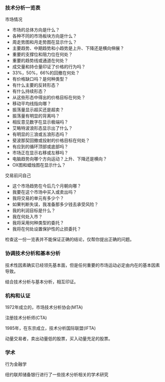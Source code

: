 ### 技术分析一览表

市场情况
+ 市场的总体方向是什么？
+ 各种不同的市场板块方向是什么？
+ 周走势图和月走势图在显示什么？
+ 主要趋势、中期趋势和小趋势是上升、下降还是横向伸展？
+ 重要的支撑位和阻力位在何处？
+ 重要的趋势线或通道在何处？
+ 成交量和持仓量印证了价格的行为吗？
+ 33%，50%，66%的回撤在何处？
+ 有价格缺口吗？是何种类型？
+ 有什么主要的反转形态？
+ 有什么持续形态？
+ 从这些形态中得出的价格目标在何处？
+ 移动平均线指向哪？
+ 振荡量显示超买还是超卖？
+ 振荡量有明显的背离吗？
+ 相反意见数字在显示极端吗？
+ 艾略特波浪形态显示出了什么？
+ 有明显的三浪或五浪形态吗？
+ 斐波那契回撤或投射的价格目标在何处？
+ 有应到的循环顶部或底部吗？
+ 市场正在显示右移或左移吗？
+ 电脑趋势向哪个方向运动？上升、下降还是横向？
+ OX图和蜡烛图在显示什么？

交易前问自己
+ 这个市场趋势在今后几个月朝向哪？
+ 我要在这个市场中买入或卖出吗？
+ 我将交易的单元有多少个？
+ 如果判断失误，我准备那多少钱去承受风险？
+ 我的利润目标是什么？
+ 我在何处入市？
+ 我将采用何种类型的委托？
+ 我将在何处设置保护性的止损委托？

检查这一份一览表并不能保证正确的结论，仅帮你提出正确的问题。

### 协调技术分析和基本分析

技术性因素确实已经领先基本面，但是任何重要的市场运动必定由内在的基本因素导致。

结合技术分析与基本分析，相互印证。

### 机构和认证

1972年成立的，市场技术分析协会(MTA)

注册技术分析师(CTA)

1985年，在东京成立，技术分析国际联盟(IFTA)

动量交易者，卖出动量低的股票，买入动量充足的股票。

### 学术

行为金融学

纽约联邦储备银行进行了一些技术分析相关的学术研究

